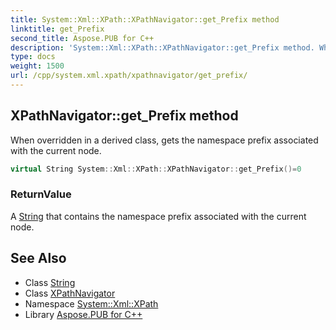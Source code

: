 ```yaml
---
title: System::Xml::XPath::XPathNavigator::get_Prefix method
linktitle: get_Prefix
second_title: Aspose.PUB for C++
description: 'System::Xml::XPath::XPathNavigator::get_Prefix method. When overridden in a derived class, gets the namespace prefix associated with the current node in C++.'
type: docs
weight: 1500
url: /cpp/system.xml.xpath/xpathnavigator/get_prefix/
---
```

## XPathNavigator::get_Prefix method


When overridden in a derived class, gets the namespace prefix associated with the current node.

```cpp
virtual String System::Xml::XPath::XPathNavigator::get_Prefix()=0
```


### ReturnValue

A [String](../../../system/string/) that contains the namespace prefix associated with the current node.

## See Also

* Class [String](../../../system/string/)
* Class [XPathNavigator](../)
* Namespace [System::Xml::XPath](../../)
* Library [Aspose.PUB for C++](../../../)
